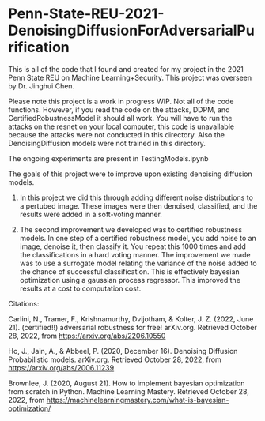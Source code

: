 # Penn-State-REU-2021-DenoisingDiffusionForAdversarialPurification
This is all of the code that I found and created for my project in the 2021 Penn State REU on Machine Learning+Security. This project was overseen by Dr. Jinghui Chen.


Please note this project is a work in progress WIP. Not all of the code functions. However, if you read the code on the attacks, DDPM, and CertifiedRobustnessModel it should all work. You will have to run the attacks on the resnet on your local computer, this code is unavailable because the attacks were not conducted in this directory. Also the DenoisingDiffusion models were not trained in this directory.

The ongoing experiments are present in TestingModels.ipynb

The goals of this project were to improve upon existing denoising diffusion models. 

1. In this project we did this through adding different noise distributions to a pertubed image. These images were then denoised, classified, and the results were added in a soft-voting manner.

2. The second improvement we developed was to certified robustness models. In one step of a certified robustness model, you add noise to an image, denoise it, then classify it. You repeat this 1000 times and add the classifications in a hard voting manner. The improvement we made was to use a surrogate model relating the variance of the noise added to the chance of successful classification. This is effectively bayesian optimization using a gaussian process regressor. This improved the results at a cost to computation cost.


Citations:

Carlini, N., Tramer, F., Krishnamurthy, Dvijotham, &amp; Kolter, J. Z. (2022, June 21). (certified!!) adversarial robustness for free! arXiv.org. Retrieved October 28, 2022, from https://arxiv.org/abs/2206.10550 

Ho, J., Jain, A., &amp; Abbeel, P. (2020, December 16). Denoising Diffusion Probabilistic models. arXiv.org. Retrieved October 28, 2022, from https://arxiv.org/abs/2006.11239 

Brownlee, J. (2020, August 21). How to implement bayesian optimization from scratch in Python. Machine Learning Mastery. Retrieved October 28, 2022, from https://machinelearningmastery.com/what-is-bayesian-optimization/ 
